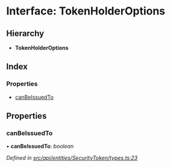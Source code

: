 # Interface: TokenHolderOptions

## Hierarchy

* **TokenHolderOptions**

## Index

### Properties

* [canBeIssuedTo](tokenholderoptions.md#canbeissuedto)

## Properties

###  canBeIssuedTo

• **canBeIssuedTo**: *boolean*

*Defined in [src/api/entities/SecurityToken/types.ts:23](https://github.com/PolymathNetwork/polymesh-sdk/blob/91d79c8/src/api/entities/SecurityToken/types.ts#L23)*
